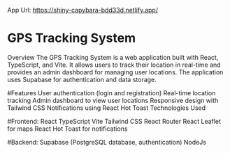 App Url: https://shiny-capybara-bdd33d.netlify.app/

# GPS Tracking System
Overview
The GPS Tracking System is a web application built with React, TypeScript, and Vite. It allows users to track their location in real-time and provides an admin dashboard for managing user locations. The application uses Supabase for authentication and data storage.

#Features
User authentication (login and registration)
Real-time location tracking
Admin dashboard to view user locations
Responsive design with Tailwind CSS
Notifications using React Hot Toast
Technologies Used

#Frontend:
React
TypeScript
Vite
Tailwind CSS
React Router
React Leaflet for maps
React Hot Toast for notifications

#Backend:
Supabase (PostgreSQL database, authentication)
NodeJs

